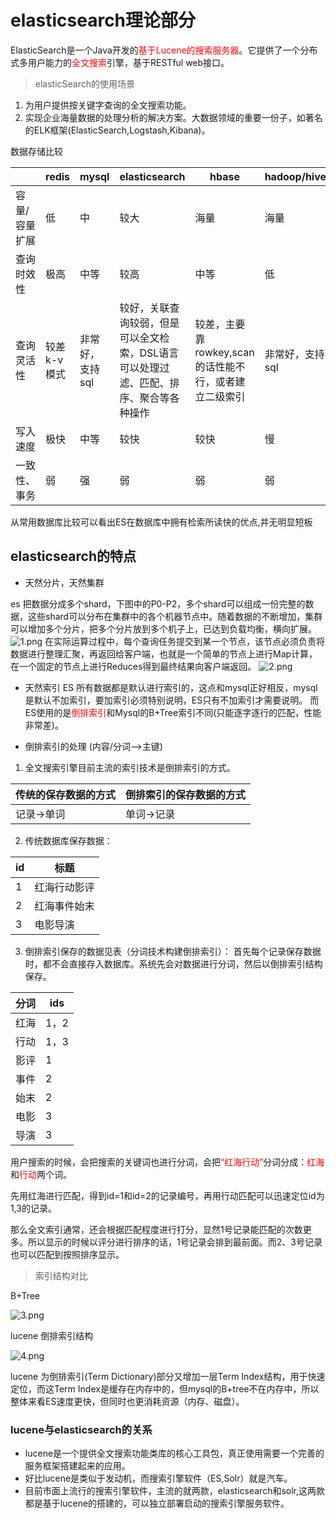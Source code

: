 # elasticsearch理论部分
ElasticSearch是一个Java开发的<font color=red>基于Lucene的搜索服务器</font>。它提供了一个分布式多用户能力的<font color=red>全文搜索</font>引擎，基于RESTful web接口。

>elasticSearch的使用场景
1. 为用户提供按关键字查询的全文搜索功能。
2. 实现企业海量数据的处理分析的解决方案。大数据领域的重要一份子，如著名的ELK框架(ElasticSearch,Logstash,Kibana)。

数据存储比较

|	|redis|mysql|elasticsearch|hbase|hadoop/hive|
|---|---|---|---|---|---|
|容量/容量扩展|低|中|较大|海量|海量|
|查询时效性|极高|中等|较高|中等|低|
|查询灵活性|较差 k-v模式|非常好，支持sql|较好，关联查询较弱，但是可以全文检索，DSL语言可以处理过滤、匹配、排序、聚合等各种操作|较差，主要靠rowkey,scan的话性能不行，或者建立二级索引|非常好，支持sql|
|写入速度|极快|中等|较快|较快|慢|
|一致性、事务|弱|强|弱|弱|弱|

从常用数据库比较可以看出ES在数据库中拥有检索所读快的优点,并无明显短板

## elasticsearch的特点
+ 天然分片，天然集群

es 把数据分成多个shard，下图中的P0-P2，多个shard可以组成一份完整的数据，这些shard可以分布在集群中的各个机器节点中。随着数据的不断增加，集群可以增加多个分片，把多个分片放到多个机子上，已达到负载均衡，横向扩展。
![1.png](https://i.loli.net/2020/06/15/BmThiuDFeE9X3O1.png)
在实际运算过程中，每个查询任务提交到某一个节点，该节点必须负责将数据进行整理汇聚，再返回给客户端，也就是一个简单的节点上进行Map计算，在一个固定的节点上进行Reduces得到最终结果向客户端返回。
![2.png](https://i.loli.net/2020/06/15/ZUwvWNnYzVgFKqf.png)
+ 天然索引 
ES 所有数据都是默认进行索引的，这点和mysql正好相反，mysql是默认不加索引，要加索引必须特别说明，ES只有不加索引才需要说明。
而ES使用的是<font color=red>倒排索引</font>和Mysql的B+Tree索引不同(只能逐字逐行的匹配，性能非常差)。

+ 倒排索引的处理 (内容/分词-->主键)
1. 全文搜索引擎目前主流的索引技术是倒排索引的方式。

|传统的保存数据的方式|倒排索引的保存数据的方式|
|---|---|
|记录→单词|单词→记录|

2. 传统数据库保存数据：

|id|标题|
|---|---|
|1|红海行动影评|
|2|红海事件始末|
|3|电影导演|

3. 倒排索引保存的数据见表（分词技术构建倒排索引）：
首先每个记录保存数据时，都不会直接存入数据库。系统先会对数据进行分词，然后以倒排索引结构保存。

|分词|ids|
|---|---|
|红海|1，2|
|行动|1，3|
|影评|1|
|事件|2|
|始末|2|
|电影|3|
|导演|3|

用户搜索的时候，会把搜索的关键词也进行分词，会把<font color=red>“红海行动”</font>分词分成：<font color=red>红海</font>和<font color=red>行动</font>两个词。

先用红海进行匹配，得到id=1和id=2的记录编号，再用行动匹配可以迅速定位id为1,3的记录。

那么全文索引通常，还会根据匹配程度进行打分，显然1号记录能匹配的次数更多。所以显示的时候以评分进行排序的话，1号记录会排到最前面。而2、3号记录也可以匹配到按照排序显示。
>索引结构对比

B+Tree

![3.png](https://i.loli.net/2020/06/15/1o6ht7fgBe2wkHW.png)

lucene 倒排索引结构

![4.png](https://i.loli.net/2020/06/15/2Jpvt4BQgyZ8Hs1.png)

 lucene  为倒排索引(Term Dictionary)部分又增加一层Term Index结构，用于快速定位，而这Term Index是缓存在内存中的，但mysql的B+tree不在内存中，所以整体来看ES速度更快，但同时也更消耗资源（内存、磁盘）。

 ### lucene与elasticsearch的关系
 + lucene是一个提供全文搜索功能类库的核心工具包，真正使用需要一个完善的服务框架搭建起来的应用。
+ 好比lucene是类似于发动机，而搜索引擎软件（ES,Solr）就是汽车。
+ 目前市面上流行的搜索引擎软件，主流的就两款，elasticsearch和solr,这两款都是基于lucene的搭建的，可以独立部署启动的搜索引擎服务软件。

